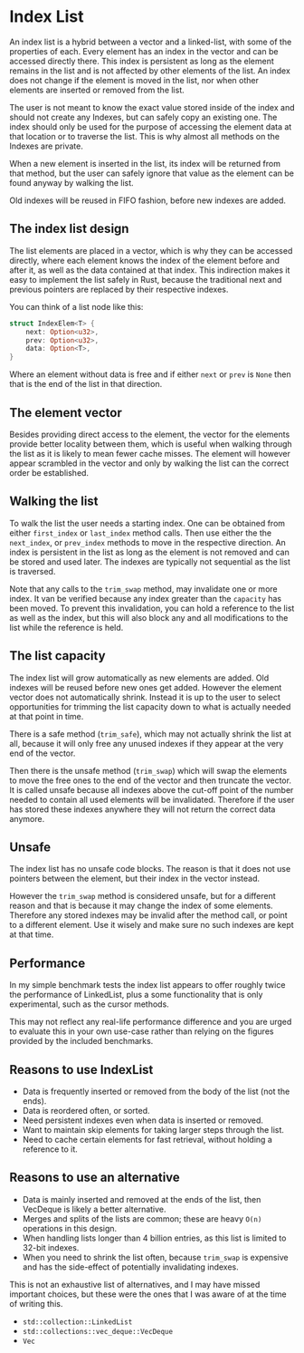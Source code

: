 # Index List

An index list is a hybrid between a vector and a linked-list, with some of the properties of each. Every element has an index in the vector and can be accessed directly there. This index is persistent as long as the element remains in the list and is not affected by other elements of the list. An index does not change if the element is moved in the list, nor when other elements are inserted or removed from the list.

The user is not meant to know the exact value stored inside of the index and should not create any Indexes, but can safely copy an existing one. The index should only be used for the purpose of accessing the element data at that location or to traverse the list. This is why almost all methods on the Indexes are private.

When a new element is inserted in the list, its index will be returned from that method, but the user can safely ignore that value as the element can be found anyway by walking the list.

Old indexes will be reused in FIFO fashion, before new indexes are added.

## The index list design

The list elements are placed in a vector, which is why they can be accessed directly, where each element knows the index of the element before and after it, as well as the data contained at that index. This indirection makes it easy to implement the list safely in Rust, because the traditional next and previous pointers are replaced by their respective indexes.

You can think of a list node like this:
```rust
struct IndexElem<T> {
	next: Option<u32>,
	prev: Option<u32>,
	data: Option<T>,
}
```
Where an element without data is free and if either `next` or `prev` is `None` then that is the end of the list in that direction.

## The element vector

Besides providing direct access to the element, the vector for the elements provide better locality between them, which is useful when walking through the list as it is likely to mean fewer cache misses. The element will however appear scrambled in the vector and only by walking the list can the correct order be established.

## Walking the list

To walk the list the user needs a starting index. One can be obtained from either `first_index` or `last_index` method calls. Then use either the the `next_index`, or `prev_index` methods to move in the respective direction. An index is persistent in the list as long as the element is not removed and can be stored and used later. The indexes are typically not sequential as the list is traversed.

Note that any calls to the `trim_swap` method, may invalidate one or more index. It van be verified because any index greater than the `capacity` has been moved. To prevent this invalidation, you can hold a reference to the list as well as the index, but this will also block any and all modifications to the list while the reference is held.

## The list capacity

The index list will grow automatically as new elements are added. Old indexes will be reused before new ones get added. However the element vector does not automatically shrink. Instead it is up to the user to select opportunities for trimming the list capacity down to what is actually needed at that point in time.

There is a safe method (`trim_safe`), which may not actually shrink the list at all, because it will only free any unused indexes if they appear at the very end of the vector.

Then there is the unsafe method (`trim_swap`) which will swap the elements to move the free ones to the end of the vector and then truncate the vector. It is called unsafe because all indexes above the cut-off point of the number needed to contain all used elements will be invalidated. Therefore if the user has stored these indexes anywhere they will not return the correct data anymore.

## Unsafe

The index list has no unsafe code blocks. The reason is that it does not use pointers between the element, but their index in the vector instead.

However the `trim_swap` method is considered unsafe, but for a different reason and that is because it may change the index of some elements. Therefore any stored indexes may be invalid after the method call, or point to a different element. Use it wisely and make sure no such indexes are kept at that time.

## Performance

In my simple benchmark tests the index list appears to offer roughly twice the performance of LinkedList, plus a some functionality that is only experimental, such as the cursor methods.

This may not reflect any real-life performance difference and you are urged to evaluate this in your own use-case rather than relying on the figures provided by the included benchmarks.

## Reasons to use IndexList

* Data is frequently inserted or removed from the body of the list (not the ends).
* Data is reordered often, or sorted.
* Need persistent indexes even when data is inserted or removed.
* Want to maintain skip elements for taking larger steps through the list.
* Need to cache certain elements for fast retrieval, without holding a reference to it.

## Reasons to use an alternative

* Data is mainly inserted and removed at the ends of the list, then VecDeque is likely a better alternative.
* Merges and splits of the lists are common; these are heavy `O(n)` operations in this design.
* When handling lists longer than 4 billion entries, as this list is limited to 32-bit indexes.
* When you need to shrink the list often, because `trim_swap` is expensive and has the side-effect of potentially invalidating indexes.

This is not an exhaustive list of alternatives, and I may have missed important choices, but these were the ones that I was aware of at the time of writing this.

* `std::collection::LinkedList`
* `std::collections::vec_deque::VecDeque`
* `Vec`
